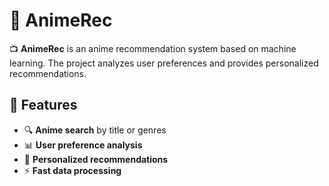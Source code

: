 # 🎌 AnimeRec

📺 **AnimeRec** is an anime recommendation system based on machine learning. The project analyzes user preferences and provides personalized recommendations.

## 🚀 Features
- 🔍 **Anime search** by title or genres
- 📊 **User preference analysis**
- 🎯 **Personalized recommendations**
- ⚡ **Fast data processing**


